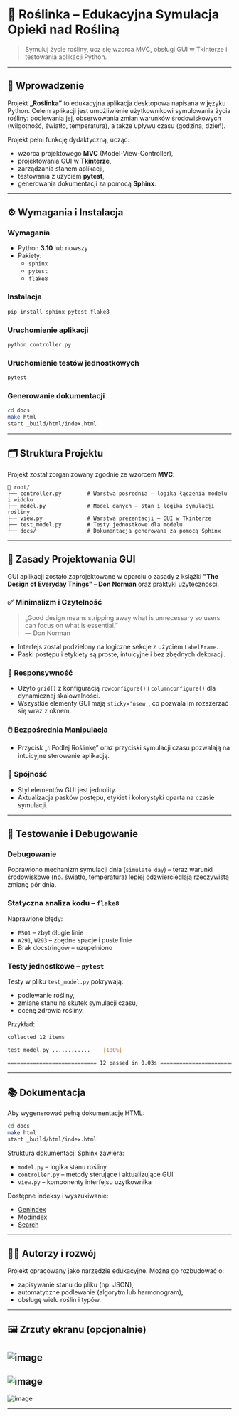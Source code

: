 # 🌿 Roślinka – Edukacyjna Symulacja Opieki nad Rośliną

> Symuluj życie rośliny, ucz się wzorca MVC, obsługi GUI w Tkinterze i testowania aplikacji Python.

---

## 📌 Wprowadzenie

Projekt **„Roślinka”** to edukacyjna aplikacja desktopowa napisana w języku Python. Celem aplikacji jest umożliwienie użytkownikowi symulowania życia rośliny: podlewania jej, obserwowania zmian warunków środowiskowych (wilgotność, światło, temperatura), a także upływu czasu (godzina, dzień).

Projekt pełni funkcję dydaktyczną, ucząc:

- wzorca projektowego **MVC** (Model-View-Controller),
- projektowania GUI w **Tkinterze**,
- zarządzania stanem aplikacji,
- testowania z użyciem **pytest**,
- generowania dokumentacji za pomocą **Sphinx**.

---

## ⚙️ Wymagania i Instalacja

### Wymagania

- Python **3.10** lub nowszy
- Pakiety:
  - `sphinx`
  - `pytest`
  - `flake8`

### Instalacja

```bash
pip install sphinx pytest flake8
```

### Uruchomienie aplikacji

```bash
python controller.py
```

### Uruchomienie testów jednostkowych

```bash
pytest
```

### Generowanie dokumentacji

```bash
cd docs
make html
start _build/html/index.html
```

---

## 🗂️ Struktura Projektu

Projekt został zorganizowany zgodnie ze wzorcem **MVC**:

```
📁 root/
├── controller.py        # Warstwa pośrednia – logika łączenia modelu i widoku
├── model.py             # Model danych – stan i logika symulacji rośliny
├── view.py              # Warstwa prezentacji – GUI w Tkinterze
├── test_model.py        # Testy jednostkowe dla modelu
└── docs/                # Dokumentacja generowana za pomocą Sphinx
```

---

## 🧠 Zasady Projektowania GUI

GUI aplikacji zostało zaprojektowane w oparciu o zasady z książki **"The Design of Everyday Things" – Don Norman** oraz praktyki użyteczności.

### ✅ Minimalizm i Czytelność

> „Good design means stripping away what is unnecessary so users can focus on what is essential.”  
> — Don Norman

- Interfejs został podzielony na logiczne sekcje z użyciem `LabelFrame`.
- Paski postępu i etykiety są proste, intuicyjne i bez zbędnych dekoracji.

### 📐 Responsywność

- Użyto `grid()` z konfiguracją `rowconfigure()` i `columnconfigure()` dla dynamicznej skalowalności.
- Wszystkie elementy GUI mają `sticky='nsew'`, co pozwala im rozszerzać się wraz z oknem.

### 🖱️ Bezpośrednia Manipulacja

- Przycisk „💧 Podlej Roślinkę” oraz przyciski symulacji czasu pozwalają na intuicyjne sterowanie aplikacją.

### 🔁 Spójność

- Styl elementów GUI jest jednolity.
- Aktualizacja pasków postępu, etykiet i kolorystyki oparta na czasie symulacji.

---

## 🧪 Testowanie i Debugowanie

### Debugowanie

Poprawiono mechanizm symulacji dnia (`simulate_day`) – teraz warunki środowiskowe (np. światło, temperatura) lepiej odzwierciedlają rzeczywistą zmianę pór dnia.

### Statyczna analiza kodu – `flake8`

Naprawione błędy:

- `E501` – zbyt długie linie
- `W291`, `W293` – zbędne spacje i puste linie
- Brak docstringów – uzupełniono

### Testy jednostkowe – `pytest`

Testy w pliku `test_model.py` pokrywają:

- podlewanie rośliny,
- zmianę stanu na skutek symulacji czasu,
- ocenę zdrowia rośliny.

Przykład:

```bash
collected 12 items

test_model.py ............    [100%]

============================ 12 passed in 0.03s =============================
```

---

## 📚 Dokumentacja

Aby wygenerować pełną dokumentację HTML:

```bash
cd docs
make html
start _build/html/index.html
```

Struktura dokumentacji Sphinx zawiera:

- `model.py` – logika stanu rośliny
- `controller.py` – metody sterujące i aktualizujące GUI
- `view.py` – komponenty interfejsu użytkownika

Dostępne indeksy i wyszukiwanie:

- [Genindex](#)
- [Modindex](#)
- [Search](#)

---

## 👨‍💻 Autorzy i rozwój

Projekt opracowany jako narzędzie edukacyjne. Można go rozbudować o:

- zapisywanie stanu do pliku (np. JSON),
- automatyczne podlewanie (algorytm lub harmonogram),
- obsługę wielu roślin i typów.

---

## 🖼️ Zrzuty ekranu (opcjonalnie)

![image](https://github.com/user-attachments/assets/0dbdc015-05c3-4be9-93c9-9dbee31623b9)
---
![image](https://github.com/user-attachments/assets/e03e745f-a019-49f1-8385-4c8b4be83c52)
---
![image](https://github.com/user-attachments/assets/6aec41c1-767f-4609-8033-ca9cbc35689f)

---

